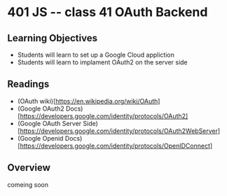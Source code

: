 # 401 JS -- class 41 OAuth Backend

## Learning Objectives
* Students will learn to set up a Google Cloud appliction
* Students will learn to implament OAuth2 on the server side 

## Readings
* (OAuth wiki)[https://en.wikipedia.org/wiki/OAuth]
* (Google OAuth2 Docs)[https://developers.google.com/identity/protocols/OAuth2]
* (Google OAuth Server Side)[https://developers.google.com/identity/protocols/OAuth2WebServer]
* (Google Openid Docs)[https://developers.google.com/identity/protocols/OpenIDConnect]

## Overview
comeing soon
